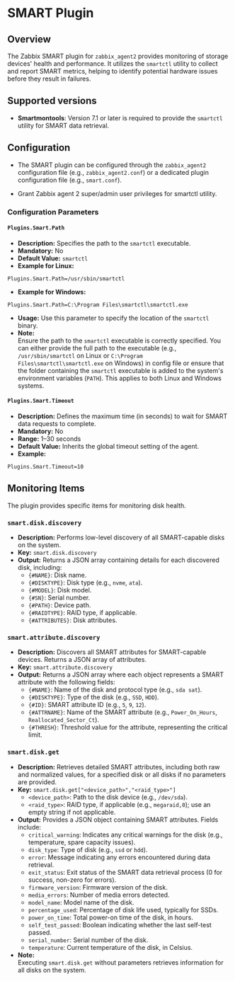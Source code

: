 # SMART Plugin

## Overview

The Zabbix SMART plugin for `zabbix_agent2` provides monitoring of storage devices' health and performance. It utilizes the `smartctl` utility to collect and report SMART metrics, helping to identify potential hardware issues before they result in failures.

## Supported versions
- **Smartmontools**: Version 7.1 or later is required to provide the `smartctl` utility for SMART data retrieval.

## Configuration

- The SMART plugin can be configured through the `zabbix_agent2` configuration file (e.g., `zabbix_agent2.conf`) or a dedicated plugin configuration file (e.g., `smart.conf`).

- Grant Zabbix agent 2 super/admin user privileges for smartctl utility.

### Configuration Parameters

#### `Plugins.Smart.Path`
- **Description:** Specifies the path to the `smartctl` executable.
- **Mandatory:** No
- **Default Value:** `smartctl`
- **Example for Linux:**
```
Plugins.Smart.Path=/usr/sbin/smartctl
```
- **Example for Windows:**
```
Plugins.Smart.Path=C:\Program Files\smartctl\smartctl.exe
```
- **Usage:** Use this parameter to specify the location of the `smartctl` binary.
- **Note:**  
  Ensure the path to the `smartctl` executable is correctly specified. You can either provide the full path to the executable (e.g., `/usr/sbin/smartctl` on Linux or `C:\Program Files\smartctl\smartctl.exe` on Windows) in config file or ensure that the folder containing the `smartctl` executable is added to the system's environment variables (`PATH`). This applies to both Linux and Windows systems.

#### `Plugins.Smart.Timeout`
- **Description:** Defines the maximum time (in seconds) to wait for SMART data requests to complete.
- **Mandatory:** No
- **Range:** 1–30 seconds
- **Default Value:** Inherits the global timeout setting of the agent.
- **Example:**
```
Plugins.Smart.Timeout=10
```

## Monitoring Items

The plugin provides specific items for monitoring disk health.

### `smart.disk.discovery`
- **Description:** Performs low-level discovery of all SMART-capable disks on the system.
- **Key:** `smart.disk.discovery`
- **Output:** Returns a JSON array containing details for each discovered disk, including:
  - `{#NAME}`: Disk name.
  - `{#DISKTYPE}`: Disk type (e.g., `nvme`, `ata`).
  - `{#MODEL}`: Disk model.
  - `{#SN}`: Serial number.
  - `{#PATH}`: Device path.
  - `{#RAIDTYPE}`: RAID type, if applicable.
  - `{#ATTRIBUTES}`: Disk attributes.

### `smart.attribute.discovery`
- **Description:** Discovers all SMART attributes for SMART-capable devices. Returns a JSON array of attributes.
- **Key:** `smart.attribute.discovery`
- **Output:** Returns a JSON array where each object represents a SMART attribute with the following fields:
  - `{#NAME}`: Name of the disk and protocol type (e.g., `sda sat`).
  - `{#DISKTYPE}`: Type of the disk (e.g., `SSD`, `HDD`).
  - `{#ID}`: SMART attribute ID (e.g., `5`, `9`, `12`).
  - `{#ATTRNAME}`: Name of the SMART attribute (e.g., `Power_On_Hours`, `Reallocated_Sector_Ct`).
  - `{#THRESH}`: Threshold value for the attribute, representing the critical limit.

### `smart.disk.get`
- **Description:** Retrieves detailed SMART attributes, including both raw and normalized values, for a specified disk or all disks if no parameters are provided.
- **Key:** `smart.disk.get["<device_path>","<raid_type>"]`
  - `<device_path>`: Path to the disk device (e.g., `/dev/sda`).
  - `<raid_type>`: RAID type, if applicable (e.g., `megaraid,0`); use an empty string if not applicable.
- **Output:** Provides a JSON object containing SMART attributes. Fields include:
  - `critical_warning`: Indicates any critical warnings for the disk (e.g., temperature, spare capacity issues).
  - `disk_type`: Type of disk (e.g., `ssd` or `hdd`).
  - `error`: Message indicating any errors encountered during data retrieval.
  - `exit_status`: Exit status of the SMART data retrieval process (0 for success, non-zero for errors).
  - `firmware_version`: Firmware version of the disk.
  - `media_errors`: Number of media errors detected.
  - `model_name`: Model name of the disk.
  - `percentage_used`: Percentage of disk life used, typically for SSDs.
  - `power_on_time`: Total power-on time of the disk, in hours.
  - `self_test_passed`: Boolean indicating whether the last self-test passed.
  - `serial_number`: Serial number of the disk.
  - `temperature`: Current temperature of the disk, in Celsius.
- **Note:**  
  Executing `smart.disk.get` without parameters retrieves information for all disks on the system.
